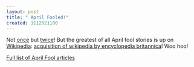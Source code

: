 ```yaml
--- 
layout: post
title: " April Fooled!"
created: 1112621100
---
```

Not <a href="http://dotmsb.com">once</a> but <a href="http://kiruba.com">twice</a>! But the greatest of all April fool stories is up on <a href="http://wikipedia.org">Wikipedia</a>: <a href="http://en.wikipedia.org/wiki/2005_Britannica_takeover_of_Wikimedia">acquisition of wikipedia by encyclopedia britannica</a>! Woo hoo! 

<a href="http://urgo.org/aprilfools.html">Full list of April Fool articles</a>
